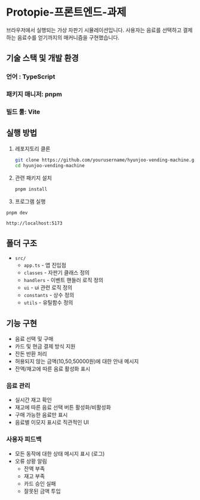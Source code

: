 # Protopie-프론트엔드-과제

브라우저에서 실행되는 가상 자판기 시뮬레이션입니다.
사용자는 음료를 선택하고 결제하는 음료수를 얻기까지의 매커니즘을 구현했습니다.

## 기술 스택 및 개발 환경

### 언어 : TypeScript

### 패키지 매니저: pnpm

### 빌드 툴: Vite

## 실행 방법

1. 레포지토리 클론

   ```bash
   git clone https://github.com/yourusername/hyunjoo-vending-machine.git
   cd hyunjoo-vending-machine
   ```

2. 관련 패키지 설치

   ```bash
   pnpm install
   ```

3. 프로그램 실행

```bash
pnpm dev
```

`http://localhost:5173`

## 폴더 구조

- `src/`
  - `app.ts` - 앱 진입점
  - `classes` - 자판기 클래스 정의
  - `handlers` - 이벤트 핸들러 로직 정의
  - `ui` - ui 관련 로직 정의
  - `constants` - 상수 정의
  - `utils` - 유틸함수 정의

## 기능 구현

- 음료 선택 및 구매
- 카드 및 현금 결제 방식 지원
- 잔돈 반환 처리
- 허용되지 않는 금액(10,50,50000원)에 대한 안내 메시지
- 잔액/재고에 따른 음료 활성화 표시

### 음료 관리

- 실시간 재고 확인
- 재고에 따른 음료 선택 버튼 활성화/비활성화
- 구매 가능한 음료만 표시
- 음료별 이모지 표시로 직관적인 UI

### 사용자 피드백

- 모든 동작에 대한 상태 메시지 표시 (로그)
- 오류 상황 알림
  - 잔액 부족
  - 재고 부족
  - 카드 승인 실패
  - 잘못된 금액 투입
